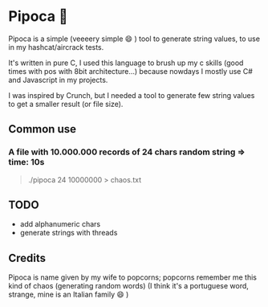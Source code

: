 # Pipoca 🍿
Pipoca is a simple (veeeery simple 😄 ) tool to generate string values, to use in my hashcat/aircrack tests.

It's written in pure C, I used this language to brush up my c skills (good times with pos with 8bit architecture...) because nowdays I mostly use C# and Javascript in my projects.

I was inspired by Crunch, but I needed a tool to generate few string values to get a smaller result (or file size).

## Common use
### A file with 10.000.000 records of 24 chars random string => time: 10s
> ./pipoca 24 10000000 > chaos.txt

## TODO
- add alphanumeric chars
- generate strings with threads

## Credits
Pipoca is name given by my wife to popcorns; popcorns remember me this kind of chaos (generating random words)
(I think it's a portuguese word, strange, mine is an Italian family 😄 )
